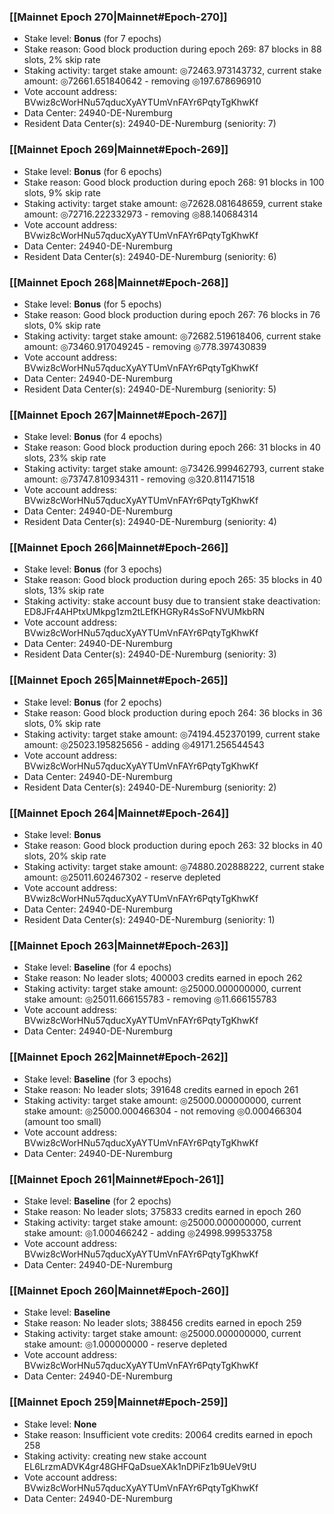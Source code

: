 ### [[Mainnet Epoch 270|Mainnet#Epoch-270]]
* Stake level: **Bonus** (for 7 epochs)
* Stake reason: Good block production during epoch 269: 87 blocks in 88 slots, 2% skip rate
* Staking activity: target stake amount: ◎72463.973143732, current stake amount: ◎72661.651840642 - removing ◎197.678696910
* Vote account address: BVwiz8cWorHNu57qducXyAYTUmVnFAYr6PqtyTgKhwKf
* Data Center: 24940-DE-Nuremburg
* Resident Data Center(s): 24940-DE-Nuremburg (seniority: 7)
### [[Mainnet Epoch 269|Mainnet#Epoch-269]]
* Stake level: **Bonus** (for 6 epochs)
* Stake reason: Good block production during epoch 268: 91 blocks in 100 slots, 9% skip rate
* Staking activity: target stake amount: ◎72628.081648659, current stake amount: ◎72716.222332973 - removing ◎88.140684314
* Vote account address: BVwiz8cWorHNu57qducXyAYTUmVnFAYr6PqtyTgKhwKf
* Data Center: 24940-DE-Nuremburg
* Resident Data Center(s): 24940-DE-Nuremburg (seniority: 6)
### [[Mainnet Epoch 268|Mainnet#Epoch-268]]
* Stake level: **Bonus** (for 5 epochs)
* Stake reason: Good block production during epoch 267: 76 blocks in 76 slots, 0% skip rate
* Staking activity: target stake amount: ◎72682.519618406, current stake amount: ◎73460.917049245 - removing ◎778.397430839
* Vote account address: BVwiz8cWorHNu57qducXyAYTUmVnFAYr6PqtyTgKhwKf
* Data Center: 24940-DE-Nuremburg
* Resident Data Center(s): 24940-DE-Nuremburg (seniority: 5)
### [[Mainnet Epoch 267|Mainnet#Epoch-267]]
* Stake level: **Bonus** (for 4 epochs)
* Stake reason: Good block production during epoch 266: 31 blocks in 40 slots, 23% skip rate
* Staking activity: target stake amount: ◎73426.999462793, current stake amount: ◎73747.810934311 - removing ◎320.811471518
* Vote account address: BVwiz8cWorHNu57qducXyAYTUmVnFAYr6PqtyTgKhwKf
* Data Center: 24940-DE-Nuremburg
* Resident Data Center(s): 24940-DE-Nuremburg (seniority: 4)
### [[Mainnet Epoch 266|Mainnet#Epoch-266]]
* Stake level: **Bonus** (for 3 epochs)
* Stake reason: Good block production during epoch 265: 35 blocks in 40 slots, 13% skip rate
* Staking activity: stake account busy due to transient stake deactivation: ED8JFr4AHPtxUMkpg1zm2tLEfKHGRyR4sSoFNVUMkbRN
* Vote account address: BVwiz8cWorHNu57qducXyAYTUmVnFAYr6PqtyTgKhwKf
* Data Center: 24940-DE-Nuremburg
* Resident Data Center(s): 24940-DE-Nuremburg (seniority: 3)
### [[Mainnet Epoch 265|Mainnet#Epoch-265]]
* Stake level: **Bonus** (for 2 epochs)
* Stake reason: Good block production during epoch 264: 36 blocks in 36 slots, 0% skip rate
* Staking activity: target stake amount: ◎74194.452370199, current stake amount: ◎25023.195825656 - adding ◎49171.256544543
* Vote account address: BVwiz8cWorHNu57qducXyAYTUmVnFAYr6PqtyTgKhwKf
* Data Center: 24940-DE-Nuremburg
* Resident Data Center(s): 24940-DE-Nuremburg (seniority: 2)
### [[Mainnet Epoch 264|Mainnet#Epoch-264]]
* Stake level: **Bonus**
* Stake reason: Good block production during epoch 263: 32 blocks in 40 slots, 20% skip rate
* Staking activity: target stake amount: ◎74880.202888222, current stake amount: ◎25011.602467302 - reserve depleted
* Vote account address: BVwiz8cWorHNu57qducXyAYTUmVnFAYr6PqtyTgKhwKf
* Data Center: 24940-DE-Nuremburg
* Resident Data Center(s): 24940-DE-Nuremburg (seniority: 1)
### [[Mainnet Epoch 263|Mainnet#Epoch-263]]
* Stake level: **Baseline** (for 4 epochs)
* Stake reason: No leader slots; 400003 credits earned in epoch 262
* Staking activity: target stake amount: ◎25000.000000000, current stake amount: ◎25011.666155783 - removing ◎11.666155783
* Vote account address: BVwiz8cWorHNu57qducXyAYTUmVnFAYr6PqtyTgKhwKf
* Data Center: 24940-DE-Nuremburg
### [[Mainnet Epoch 262|Mainnet#Epoch-262]]
* Stake level: **Baseline** (for 3 epochs)
* Stake reason: No leader slots; 391648 credits earned in epoch 261
* Staking activity: target stake amount: ◎25000.000000000, current stake amount: ◎25000.000466304 - not removing ◎0.000466304 (amount too small)
* Vote account address: BVwiz8cWorHNu57qducXyAYTUmVnFAYr6PqtyTgKhwKf
* Data Center: 24940-DE-Nuremburg
### [[Mainnet Epoch 261|Mainnet#Epoch-261]]
* Stake level: **Baseline** (for 2 epochs)
* Stake reason: No leader slots; 375833 credits earned in epoch 260
* Staking activity: target stake amount: ◎25000.000000000, current stake amount: ◎1.000466242 - adding ◎24998.999533758
* Vote account address: BVwiz8cWorHNu57qducXyAYTUmVnFAYr6PqtyTgKhwKf
* Data Center: 24940-DE-Nuremburg
### [[Mainnet Epoch 260|Mainnet#Epoch-260]]
* Stake level: **Baseline**
* Stake reason: No leader slots; 388456 credits earned in epoch 259
* Staking activity: target stake amount: ◎25000.000000000, current stake amount: ◎1.000000000 - reserve depleted
* Vote account address: BVwiz8cWorHNu57qducXyAYTUmVnFAYr6PqtyTgKhwKf
* Data Center: 24940-DE-Nuremburg
### [[Mainnet Epoch 259|Mainnet#Epoch-259]]
* Stake level: **None**
* Stake reason: Insufficient vote credits: 20064 credits earned in epoch 258
* Staking activity: creating new stake account EL6LrzmADVK4gr48GHFQaDsueXAk1nDPiFz1b9UeV9tU
* Vote account address: BVwiz8cWorHNu57qducXyAYTUmVnFAYr6PqtyTgKhwKf
* Data Center: 24940-DE-Nuremburg